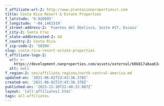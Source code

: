 ```yaml
---
f_affiliate-url-2: http://www.plantacionpropertiescr.com
title: Costa Rica Resort & Estate Properties
f_latitude: '9.920695'
f_longitude: '-84.1461519'
f_street-address-2: 'Fuentes del Obelisco, Suite #17, Escazu­'
f_city-2: Santa Cruz­
f_state-addbreviated-2: GU­
f_country-2: Costa Rica
f_zip-code-2: '50304'
slug: costa-rica-resort-estate-properties
f_affiliate-logo-2:
  url: >-
    https://development.nanproperties.com/assets/external/60b817a8aa63a70563afac2e_6081e566ee9498651d07ef24_60785a3eaecb6555d7b36fdc_content_unnamed__1_.jpeg
  alt: null
f_region-2: cms/affiliate-regions/north-central-america.md
updated-on: '2021-06-02T23:43:36.378Z'
created-on: '2021-06-02T23:43:36.378Z'
published-on: '2023-11-30T22:40:33.987Z'
layout: '[all-affiliates].html'
tags: all-affiliates
---
```



